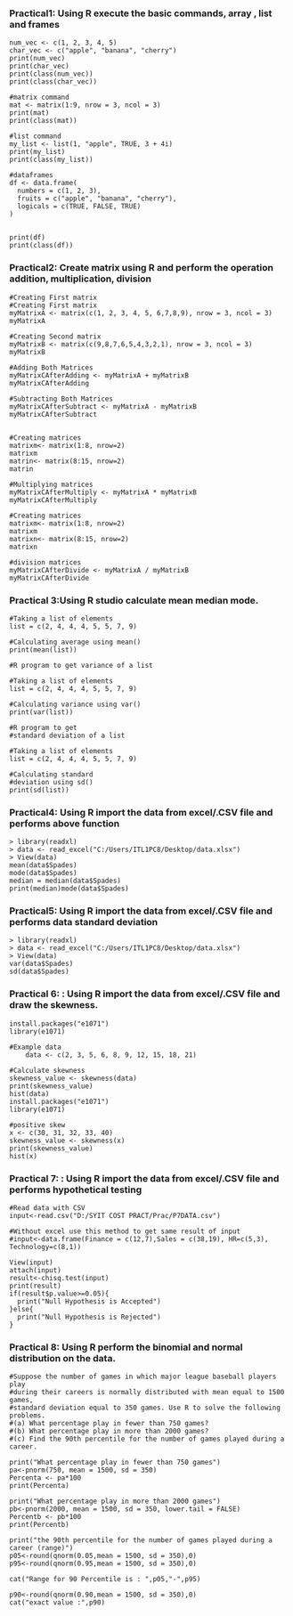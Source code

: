 ### Practical1: Using R execute the basic commands, array , list and frames

``` 
num_vec <- c(1, 2, 3, 4, 5)
char_vec <- c("apple", "banana", "cherry")
print(num_vec)
print(char_vec)
print(class(num_vec))
print(class(char_vec))

#matrix command
mat <- matrix(1:9, nrow = 3, ncol = 3)
print(mat)
print(class(mat))

#list command
my_list <- list(1, "apple", TRUE, 3 + 4i)
print(my_list)
print(class(my_list))

#dataframes
df <- data.frame(
  numbers = c(1, 2, 3),
  fruits = c("apple", "banana", "cherry"),
  logicals = c(TRUE, FALSE, TRUE)
)


print(df)
print(class(df))
```

### Practical2: Create matrix using R and perform the operation addition, multiplication, division

```
#Creating First matrix  
#Creating First matrix  
myMatrixA <- matrix(c(1, 2, 3, 4, 5, 6,7,8,9), nrow = 3, ncol = 3)   
myMatrixA 

#Creating Second matrix  
myMatrixB <- matrix(c(9,8,7,6,5,4,3,2,1), nrow = 3, ncol = 3)   
myMatrixB  

#Adding Both Matrices  
myMatrixCAfterAdding <- myMatrixA + myMatrixB  
myMatrixCAfterAdding

#Subtracting Both Matrices  
myMatrixCAfterSubtract <- myMatrixA - myMatrixB  
myMatrixCAfterSubtract 
 

#Creating matrices
matrixm<- matrix(1:8, nrow=2)
matrixm
matrin<- matrix(8:15, nrow=2)
matrin

#Multiplying matrices
myMatrixCAfterMultiply <- myMatrixA * myMatrixB  
myMatrixCAfterMultiply

#Creating matrices
matrixm<- matrix(1:8, nrow=2)
matrixm
matrixn<- matrix(8:15, nrow=2)
matrixn

#division matrices  
myMatrixCAfterDivide <- myMatrixA / myMatrixB  
myMatrixCAfterDivide

```

### Practical 3:Using R studio calculate mean median mode.

```
#Taking a list of elements
list = c(2, 4, 4, 4, 5, 5, 7, 9)

#Calculating average using mean()
print(mean(list))

#R program to get variance of a list

#Taking a list of elements
list = c(2, 4, 4, 4, 5, 5, 7, 9)

#Calculating variance using var()
print(var(list))

#R program to get 
#standard deviation of a list

#Taking a list of elements
list = c(2, 4, 4, 4, 5, 5, 7, 9)

#Calculating standard 
#deviation using sd()
print(sd(list))
```

### Practical4: Using R import the data from excel/.CSV file and performs above function

```
> library(readxl)
> data <- read_excel("C:/Users/ITL1PC8/Desktop/data.xlsx")
> View(data)
mean(data$Spades)
mode(data$Spades)
median = median(data$Spades)
print(median)mode(data$Spades)
```

### Practical5:  Using R import the data from excel/.CSV file and performs data standard deviation

```
> library(readxl)
> data <- read_excel("C:/Users/ITL1PC8/Desktop/data.xlsx")
> View(data)
var(data$Spades)
sd(data$Spades)
```

### Practical 6: :  Using R import the data from excel/.CSV file and draw the skewness.

```
install.packages("e1071")
library(e1071)

#Example data
	data <- c(2, 3, 5, 6, 8, 9, 12, 15, 18, 21)
	
#Calculate skewness
skewness_value <- skewness(data)
print(skewness_value)
hist(data)
install.packages("e1071")
library(e1071)

#positive skew
x <- c(30, 31, 32, 33, 40)
skewness_value <- skewness(x)
print(skewness_value)
hist(x)
```

### Practical 7: :  Using R import the data from excel/.CSV file and performs hypothetical testing

```
#Read data with CSV
input<-read.csv("D:/SYIT COST PRACT/Prac/P7DATA.csv")

#Without excel use this method to get same result of input
#input<-data.frame(Finance = c(12,7),Sales = c(38,19), HR=c(5,3), Technology=c(8,1))

View(input)
attach(input)
result<-chisq.test(input)
print(result)
if(result$p.value>=0.05){
  print("Null Hypothesis is Accepted")
}else{
  print("Null Hypothesis is Rejected")
}
```

### Practical 8: Using R perform the binomial and normal distribution on the data.

```
#Suppose the number of games in which major league baseball players play 
#during their careers is normally distributed with mean equal to 1500 games,
#standard deviation equal to 350 games. Use R to solve the following problems.
#(a) What percentage play in fewer than 750 games? 
#(b) What percentage play in more than 2000 games?
#(c) Find the 90th percentile for the number of games played during a career.

print("What percentage play in fewer than 750 games")
pa<-pnorm(750, mean = 1500, sd = 350)
Percenta <- pa*100
print(Percenta)

print("What percentage play in more than 2000 games")
pb<-pnorm(2000, mean = 1500, sd = 350, lower.tail = FALSE)
Percentb <- pb*100
print(Percentb)

print("the 90th percentile for the number of games played during a career (range)")
p05<-round(qnorm(0.05,mean = 1500, sd = 350),0)
p95<-round(qnorm(0.95,mean = 1500, sd = 350),0)

cat("Range for 90 Percentile is : ",p05,"-",p95)

p90<-round(qnorm(0.90,mean = 1500, sd = 350),0)
cat("exact value :",p90)
```

